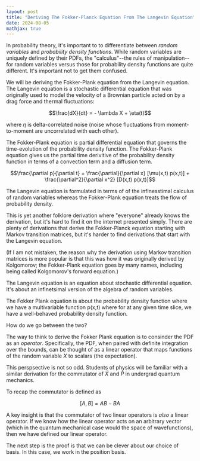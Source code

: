 ```yaml
---
layout: post
title: "Deriving The Fokker-Planck Equation From The Langevin Equation"
date: 2024-08-05
mathjax: true
---
```


In probability theory, it's important to to differentiate between *random variables* and *probability density functions*. While random variables are uniquely defined by their PDFs, the "calculus"--the rules of manipulation--for random variables versus those for probability density functions are quite different. It's important not to get them confused.

We will be deriving the Fokker-Plank equation from the Langevin equation. The Langevin equation is a stochastic differential equation that was originally used to model the velocity of a Brownian particle acted on by a drag force and thermal fluctuations:

$$\frac{dX}{dt} = - \lambda X + \eta(t)$$

where $\eta$ is delta-correlated noise (noise whose fluctuations from moment-to-moment are uncorrelated with each other).

The Fokker-Plank equation is partial differential equation that governs the time-evolution of the probability density function. The Fokker-Plank equation gives us the partial time derivitive of the probability density function in terms of a convection term and a diffusion term.

$$\frac{\partial p}{\partial t} = \frac{\partial}{\partial x} [\mu(x,t) p(x,t)] + \frac{\partial^2}{\partial x^2} [D(x,t) p(x,t)]$$

The Langevin equation is formulated in terms of of the infinesstimal calculus of random variables whereas the Fokker-Plank equation treats the flow of probability density.

This is yet another folklore derivation where "everyone" already knows the derivation, but it's hard to find it on the internet presented simply. There are plenty of derivations that derive the Fokker-Planck equation starting with Markov transition matrices, but it's harder to find derivations that start with the Langevin equation.

(If I am not mistaken, the reason why the derivation using Markov transition matrices is more popular is that this was how it was originally derived by Kolgomorov; the Fokker-Plank equation goes by many names, including being called Kolgomorov's forward equation.)

The Langevin equation is an equation about stochastic differential equation. It's about an infinetsimal version of the algebra of random variables.

The Fokker Plank equation is about the probability density function where we have a multivariable function p(x,t) where for at any given time slice, we have a well-behaved probability density function.

How do we go between the two?

The way to think to derive the Fokker Plank equation is to consinder the PDF as an *operator*. Specifically, the PDF, when paired with definite integration over the bounds, can be thought of as a linear operator that maps functions of the random variable $X$ to scalars (the expectation).

This perspsective is not so odd. Students of physics will be familiar with a similar derivation for the commutator of $\hat{X}$ and $\hat{P}$ in undergrad quantum mechanics.

To recap the commutator is defined as 

$$[A,B] = AB - BA$$

A key insight is that the commutator of two linear operators is *also* a linear operator. If we know how the linear operator acts on an arbitrary vector (which in the quantum mechanical case would the space of wavefunctions), then we have defined our linear operator.

The next step is the proof is that we can be clever about our choice of basis. In this case, we work in the position basis.